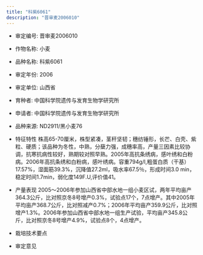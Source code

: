 ```yaml
---
title: "科紫6061"
description: "晋审麦2006010"
---
```

* 审定编号:  晋审麦2006010

*  作物名称:  小麦

*  品种名称:  科紫6061

*  审定年份:  2006

*  审定单位:  山西省

* 育种者:   中国科学院遗传与发育生物学研究所

*  申请者:   中国科学院遗传与发育生物学研究所

*  品种来源:   ND2911/黑小麦76

*  特征特性
 株高65-70厘米，株型紧凑，茎秆坚韧；穗纺锤形，长芒、白壳、紫粒、硬质；该品种为冬性，中熟，分蘖力强，成穗率高，产量三因素比较协调，抗寒抗病性较好，熟期较对照早熟。2005年高抗条绣病，感叶绣和白粉病。2006年高抗条绣和白粉病，感叶绣病。容重794g/l,粗蛋白质（干基）17.57%，湿面筋39.3%，沉降值27.2ml，吸水率67.5％，形成时间3.0 min，稳定时间1.7min，弱化度149F.U,评价值41。

*  产量表现
 2005～2006年参加山西省中部水地一组小麦区试，两年平均亩产364.3公斤，比对照京冬8号增产0.3%，试验点17个，7点增产。其中2005年平均亩产368.7公斤，比对照减产0.7%；2006年平均亩产359.9公斤，比对照增产1.3%。2006年参加山西省中部水地一组生产试验，平均亩产345.8公斤，比对照京冬8号增产4.9%，试验点8个，4点增产。

*  栽培技术要点


*  审定意见

